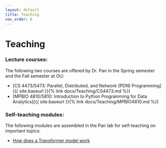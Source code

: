 ```yaml
---
layout: default
title: Teaching
nav_order: 8
---
```

# Teaching

### **Lecture courses:** 
The following two courses are offered by Dr. Pan in the Spring semester and the Fall semester at OU:
- [CS 4473/5473: Parallel, Distributed, and Network (PDN) Programming]({{ site.baseurl }}{% link docs/Teaching/CS4473.md %})
- [MPBIO 4810/5810: Introduction to Python Programming for Data Analytics]({{ site.baseurl }}{% link docs/Teaching/MPBIO4810.md %})

### **Self-teaching modules:** 
The following modules are assembled in the Pan lab for self-teaching on important topics:
- [How does a Transformer model work]()
